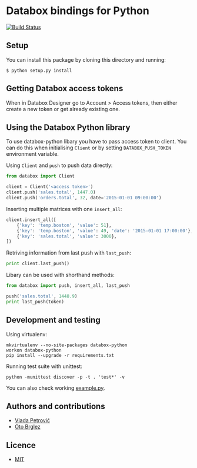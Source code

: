 # Databox bindings for Python

[![Build Status](https://travis-ci.org/databox/databox-python.svg?branch=master)](https://travis-ci.org/databox/databox-python)

## Setup

You can install this package by cloning this directory and running:

   ```$ python setup.py install```

## Getting Databox access tokens

When in Databox Designer go to Account > Access tokens, then either create a new token or get already existing one.

## Using the Databox Python library

To use databox-python libary you have to pass access token to client. You can do this when initialising `Client` or by setting `DATABOX_PUSH_TOKEN` environment variable.

Using `Client` and `push` to push data directly:

```python
from databox import Client

client = Client('<access token>')
client.push('sales.total', 1447.0)
client.push('orders.total', 32, date='2015-01-01 09:00:00')
```

Inserting multiple matrices with one `insert_all`:

```python
client.insert_all([
    {'key': 'temp.boston', 'value': 51},
    {'key': 'temp.boston', 'value': 49, 'date': '2015-01-01 17:00:00'},
    {'key': 'sales.total', 'value': 3000},
])
```

Retriving information from last push with `last_push`:
```python
print client.last_push()
```

Libary can be used with shorthand methods: 


```python
from databox import push, insert_all, last_push

push('sales.total', 1448.9)
print last_push(token)
```

## Development and testing

Using virtualenv:

    mkvirtualenv --no-site-packages databox-python
    workon databox-python
    pip install --upgrade -r requirements.txt
    
Running test suite with unittest:

    python -munittest discover -p -t . 'test*' -v

You can also check working [example.py](example.py).

## Authors and contributions

- [Vlada Petrović](https://github.com/VladaPetrovic)
- [Oto Brglez](https://github.com/otobrglez)

## Licence

- [MIT](LICENSE.txt)
